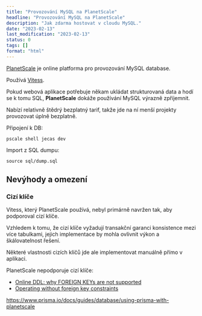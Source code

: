 ```yaml
---
title: "Provozování MySQL na PlanetScale"
headline: "Provozování MySQL na PlanetScale"
description: "Jak zdarma hostovat v cloudu MySQL."
date: "2023-02-13"
last_modification: "2023-02-13"
status: 0
tags: []
format: "html"
---
```


<p><a href="https://planetscale.com">PlanetScale</a> je online platforma pro provozování MySQL database.</p>

<p>Používá <a href="https://vitess.io">Vitess</a>.</p>

<p>Pokud webová aplikace potřebuje někam ukládat strukturovaná data a hodí se k tomu SQL, <b>PlanetScale</b> dokáže používání MySQL výrazně zpříjemnit.</p>

<p>Nabízí relativně štědrý bezplatný tarif, takže jde na ní menší projekty provozovat úplně bezplatně.</p>

<p>Připojení k DB:</p>

<pre><code>pscale shell jecas dev</code></pre>

<p>Import z SQL dumpu:</p>

<pre><code>source sql/dump.sql</code></pre>

<h2 id="omezeni">Nevýhody a omezení</h2>

<h3 id="cizi-klice">Cizí klíče</h3>

<p>Vitess, který PlanetScale používá, nebyl primárně navržen tak, aby podporoval cizí klíče.</p>

<p>Vzhledem k tomu, že cizí klíče vyžadují transakční garanci konsistence mezi více tabulkami, jejich implementace by mohla ovlivnit výkon a škálovatelnost řešení.</p>

<p>Některé vlastnosti cizích klíčů jde ale implementovat manuálně přímo v aplikaci.</p>

<p>PlanetScale nepodporuje cizí klíče:</p>

<div class="external-content">
  <ul>
    <li><a href="https://vitess.io/blog/2021-06-15-online-ddl-why-no-fk/">Online DDL: why FOREIGN KEYs are not supported</a></li>
    <li>
      <a href="https://planetscale.com/docs/learn/operating-without-foreign-key-constraints">Operating without foreign key constraints</a>
    </li>
  </ul>
</div>

https://www.prisma.io/docs/guides/database/using-prisma-with-planetscale